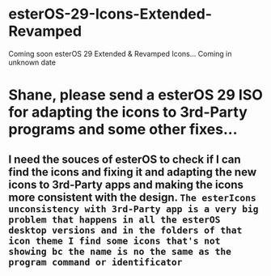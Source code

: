 # esterOS-29-Icons-Extended-Revamped
Coming soon esterOS 29 Extended &amp; Revamped Icons... Coming in unknown date

# Shane, please send a esterOS 29 ISO for adapting the icons to 3rd-Party programs and some other fixes...

## I need the souces of esterOS to check if I can find the icons and fixing it and adapting the new icons to 3rd-Party apps and making the icons more consistent with the design. ```The esterIcons unconsistency with 3rd-Party app is a very big problem that happens in all the esterOS desktop versions and in the folders of that icon theme I find some icons that's not showing bc the name is no the same as the program command or identificator```
